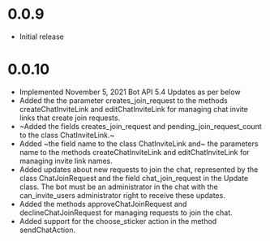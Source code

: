 # 0.0.9
* Initial release

# 0.0.10
* Implemented November 5, 2021 Bot API 5.4 Updates as per below
* Added the the parameter creates_join_request to the methods createChatInviteLink and editChatInviteLink for managing chat invite links that create join requests.
* ~Added the fields creates_join_request and pending_join_request_count to the class ChatInviteLink.~
* Added ~the field name to the class ChatInviteLink and~ the parameters name to the methods createChatInviteLink and editChatInviteLink for managing invite link names.
* Added updates about new requests to join the chat, represented by the class ChatJoinRequest and the field chat_join_request in the Update class. The bot must be an administrator in the chat with the can_invite_users administrator right to receive these updates.
* Added the methods approveChatJoinRequest and declineChatJoinRequest for managing requests to join the chat.
* Added support for the choose_sticker action in the method sendChatAction.